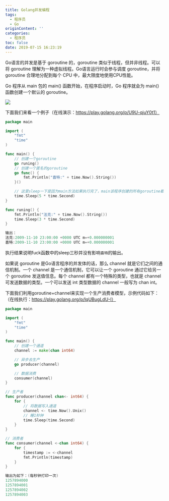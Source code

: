 ```yaml
---
title: Golang并发编程
tags:
  - 程序员
  - Go
originContent: ''
categories:
  - 程序员
toc: false
date: 2019-07-15 16:23:19
---
```


Go语言的并发是基于 goroutine 的，goroutine 类似于线程，但并非线程。可以将 goroutine 理解为一种虚拟线程。Go语言运行时会参与调度 goroutine，并将 goroutine 合理地分配到每个 CPU 中，最大限度地使用CPU性能。

Go 程序从 main 包的 main() 函数开始，在程序启动时，Go 程序就会为 main() 函数创建一个默认的 goroutine。

![](https://i.loli.net/2019/07/15/5d2c2e4fe2f4d88322.jpg)

下面我们来看一个例子（在线演示：https://play.golang.org/p/U9U-qjuY0t1）

```go
package main

import (
	"fmt"
	"time"
)

func main() {
	// 创建一个goroutine
	go runing()
	// 创建一个匿名的goroutine
	go func() {
		fmt.Println("喜特:" + time.Now().String())
	}()

	// 这里sleep一下是因为main方法如果执行完了，main该程序创建的所有goroutine都会退出
	time.Sleep(5 * time.Second)
}

func runing() {
	fmt.Println("法克:" + time.Now().String())
	time.Sleep(3 * time.Second)
}

输出：
法克:2009-11-10 23:00:00 +0000 UTC m=+0.000000001
喜特:2009-11-10 23:00:00 +0000 UTC m=+0.000000001
```

执行结果说明fuck函数中的sleep三秒并没有影响`喜特`的输出。

如果说 goroutine 是Go语言程序的并发体的话，那么 channel 就是它们之间的通信机制。一个 channel 是一个通信机制，它可以让一个 goroutine 通过它给另一个 goroutine 发送值信息。每个 channel 都有一个特殊的类型，也就是 channel 可发送数据的类型。一个可以发送 int 类型数据的 channel 一般写为 chan int。

下面我们利用goroutine+channel来实现一个生产消费者模型，示例代码如下：（在线执行：https://play.golang.org/p/lqUBugLdU-I）

```go
package main

import (
	"fmt"
	"time"
)

func main() {
	// 创建一个通道
	channel := make(chan int64)

	// 异步去生产
	go producer(channel)

	// 数据消费
	consumer(channel)
}

// 生产者
func producer(channel chan<- int64) {
	for {
		// 将数据写入通道
		channel <- time.Now().Unix()
		// 睡1秒钟
		time.Sleep(time.Second)
	}
}

// 消费者
func consumer(channel <-chan int64) {
	for {
		timestamp := <-channel
		fmt.Println(timestamp)
	}
}

输出为如下：(每秒钟打印一次)
1257894000
1257894001
1257894002
1257894003
```